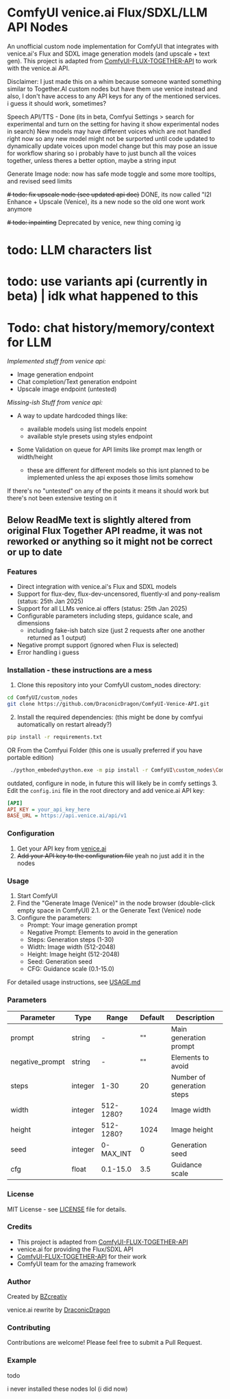 # ComfyUI venice.ai Flux/SDXL/LLM API Nodes

An unofficial custom node implementation for ComfyUI that integrates with venice.ai's Flux and SDXL image generation models (and upscale + text gen). This project is adapted from [ComfyUI-FLUX-TOGETHER-API](https://github.com/BZcreativ/ComfyUI-FLUX-TOGETHER-API) to work with the venice.ai API.

Disclaimer: I just made this on a whim because someone wanted something similar to Together.AI custom nodes but have them use venice instead and also, I don't have access to any API keys for any of the mentioned services. i guess it should work, sometimes?

Speech API/TTS - Done (its in beta, Comfyui Settings > search for experimental and turn on the setting for having it show experimental nodes in search)
New models may have different voices which are not handled right now so any new model might not be surported until code updated to dynamically update voices upon model change but this may pose an issue for workflow sharing so i probably have to just bunch all the voices together, unless theres a better option, maybe a string input

Generate Image node: now has safe mode toggle and some more tooltips, and revised seed limits

~~# todo: fix upscale node (see updated api doc)~~ DONE, its now called "I2I Enhance + Upscale (Venice), its a new node so the old one wont work anymore

~~# todo: inpainting~~  Deprecated by venice, new thing coming ig

# todo: LLM characters list

# todo: use variants api (currently in beta) | idk what happened to this

# Todo: chat history/memory/context for LLM

*Implemented stuff from venice api:*

- Image generation endpoint
- Chat completion/Text generation endpoint
- Upscale image endpoint (untested)

*Missing-ish Stuff from venice api:*

- A way to update hardcoded things like:
  - available models using list models enpoint
  - available style presets using styles endpoint

- Some Validation on queue for API limits like prompt max length or width/height
  - these are different for different models so this isnt planned to be implemented unless the api exposes those limits somehow

If there's no "untested" on any of the points it means it should work but there's not been extensive testing on it

## Below ReadMe text is slightly altered from original Flux Together API readme, it was not reworked or anything so it might not be correct or up to date

### Features

- Direct integration with venice.ai's Flux and SDXL models
- Support for flux-dev, flux-dev-uncensored, fluently-xl and pony-realism (status: 25th Jan 2025)
- Support for all LLMs venice.ai offers (status: 25th Jan 2025)
- Configurable parameters including steps, guidance scale, and dimensions
  - including fake-ish batch size (just 2 requests after one another returned as 1 output)
- Negative prompt support (ignored when Flux is selected)
- Error handling i guess

### Installation - these instructions are a mess

1. Clone this repository into your ComfyUI custom_nodes directory:

```bash
cd ComfyUI/custom_nodes
git clone https://github.com/DraconicDragon/ComfyUI-Venice-API.git
```

2. Install the required dependencies: (this might be done by comfyui automatically on restart already?)

```bash
pip install -r requirements.txt
```

OR From the Comfyui Folder (this one is usually preferred if you have portable edition)

```bash
 ./python_embeded\python.exe -m pip install -r ComfyUI\custom_nodes\ComfyUI-Venice-API\requirements.txt
```

outdated, configure in node, in future this will likely be in comfy settings
3. Edit the `config.ini` file in the root directory and add venice.ai API key:

```ini
[API]
API_KEY = your_api_key_here
BASE_URL = https://api.venice.ai/api/v1
```

### Configuration

1. Get your API key from [venice.ai](https://venice.ai)
2. ~~Add your API key to the configuration file~~ yeah no just add it in the nodes

### Usage

1. Start ComfyUI
2. Find the "Generate Image (Venice)" in the node browser (double-click empty space in ComfyUI)
2.1. or the Generate Text (Venice) node
3. Configure the parameters:
   - Prompt: Your image generation prompt
   - Negative Prompt: Elements to avoid in the generation
   - Steps: Generation steps (1-30)
   - Width: Image width (512-2048)
   - Height: Image height (512-2048)
   - Seed: Generation seed
   - CFG: Guidance scale (0.1-15.0)

For detailed usage instructions, see [USAGE.md](USAGE.md)

### Parameters

| Parameter       | Type    | Range     | Default | Description                |
|-----------------|---------|-----------|---------|----------------------------|
| prompt          | string  | -         | ""      | Main generation prompt     |
| negative_prompt | string  | -         | ""      | Elements to avoid          |
| steps           | integer | 1-30      | 20      | Number of generation steps |
| width           | integer | 512-1280?  | 1024    | Image width                |
| height          | integer | 512-1280?  | 1024    | Image height               |
| seed            | integer | 0-MAX_INT | 0       | Generation seed            |
| cfg             | float   | 0.1-15.0  | 3.5     | Guidance scale             |

### License

MIT License - see [LICENSE](LICENSE) file for details.

### Credits

- This project is adapted from [ComfyUI-FLUX-TOGETHER-API](https://github.com/BZcreativ/ComfyUI-FLUX-TOGETHER-API)
- venice.ai for providing the Flux/SDXL API
- [ComfyUI-FLUX-TOGETHER-API](https://github.com/BZcreativ/ComfyUI-FLUX-TOGETHER-API) for their work
- ComfyUI team for the amazing framework

### Author

Created by [BZcreativ](https://github.com/BZcreativ)

venice.ai rewrite by [DraconicDragon](https://github.com/DraconicDragon)

### Contributing

Contributions are welcome! Please feel free to submit a Pull Request.

### Example

todo

i never installed these nodes lol (i did now)
